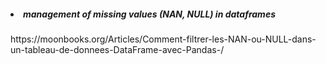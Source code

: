  <h5> <li> management of missing values (NAN, NULL) in dataframes</li>  </h5> 
https://moonbooks.org/Articles/Comment-filtrer-les-NAN-ou-NULL-dans-un-tableau-de-donnees-DataFrame-avec-Pandas-/ 
